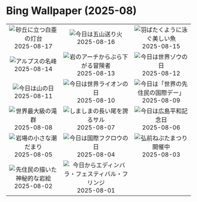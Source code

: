 # Bing Wallpaper (2025-08)

|  |  |  |
|:---:|:---:|:---:|
| ![](https://www.bing.com/th?id=OHR.LyngvigLighthouse_JA-JP3502925142_400x240.jpg "砂丘に立つ白亜の灯台") 2025-08-17 | ![](https://www.bing.com/th?id=OHR.Okuribi2025_JA-JP4621795615_400x240.jpg "今日は五山送り火") 2025-08-16 | ![](https://www.bing.com/th?id=OHR.SpottedEagleRay_JA-JP3008170568_400x240.jpg "羽ばたくように泳ぐ美しい魚") 2025-08-15 |
| ![](https://www.bing.com/th?id=OHR.PizNairPeak_JA-JP2425115607_400x240.jpg "アルプスの名峰") 2025-08-14 | ![](https://www.bing.com/th?id=OHR.CoronaArch_JA-JP2223848865_400x240.jpg "岩のアーチからぶら下がる冒険者") 2025-08-13 | ![](https://www.bing.com/th?id=OHR.KenyaElephants_JA-JP2052759218_400x240.jpg "今日は世界ゾウの日") 2025-08-12 |
| ![](https://www.bing.com/th?id=OHR.MountainDay2025_JA-JP4443243001_400x240.jpg "今日は山の日") 2025-08-11 | ![](https://www.bing.com/th?id=OHR.LionessKenya_JA-JP1487330341_400x240.jpg "今日は世界ライオンの日") 2025-08-10 | ![](https://www.bing.com/th?id=OHR.MaoriRock_JA-JP1260630406_400x240.jpg "今日は「世界の先住民の国際デー」") 2025-08-09 |
| ![](https://www.bing.com/th?id=OHR.IguazuArgentina_JA-JP1040777979_400x240.jpg "世界最大級の滝群") 2025-08-08 | ![](https://www.bing.com/th?id=OHR.BabyLemur_JA-JP3588561100_400x240.jpg "しましまの長い尾を誇るサル") 2025-08-07 | ![](https://www.bing.com/th?id=OHR.HiroshimaPeace2025_JA-JP3351733972_400x240.jpg "今日は広島平和記念日") 2025-08-06 |
| ![](https://www.bing.com/th?id=OHR.CaliforniaTidepool_JA-JP3202345029_400x240.jpg "岩場の小さな潮だまり") 2025-08-05 | ![](https://www.bing.com/th?id=OHR.LaplandOwl_JA-JP2701506191_400x240.jpg "今日は国際フクロウの日") 2025-08-04 | ![](https://www.bing.com/th?id=OHR.HirosakiNeputaFestival2025_JA-JP2869487998_400x240.jpg "弘前ねぷたまつり開催中") 2025-08-03 |
| ![](https://www.bing.com/th?id=OHR.FruitaPetroglyphs_JA-JP2199593329_400x240.jpg "先住民の描いた神秘的な岩絵") 2025-08-02 | ![](https://www.bing.com/th?id=OHR.EdinburghFringe_JA-JP2026368495_400x240.jpg "今日からエディンバラ・フェスティバル・フリンジ") 2025-08-01 |  |
